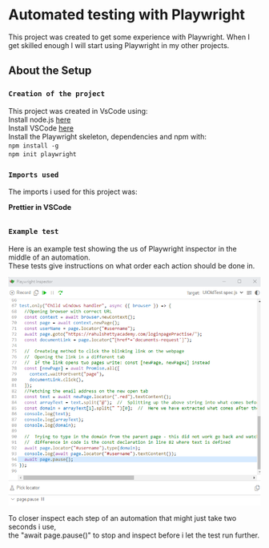 # Automated testing with Playwright


This project was created to get some experience with Playwright. When I get skilled enough I will start using Playwright in my other projects.


## About the Setup


### `Creation of the project`

This project was created in VsCode using: <br />
Install node.js [here](https://nodejs.org/) <br />
Install VSCode [here](https://code.visualstudio.com/download) <br />
Install the Playwright skeleton, dependencies and npm with: <br />
`npm install -g` <br />
`npm init playwright` <br />

### `Imports used`

The imports i used for this project was: <br />

**Prettier in VSCode** <br />

##

### `Example test`

Here is an example test showing the us of Playwright inspector in the middle of an automation. <br />
These tests give instructions on what order each action should be done in. <br />

<img src="Assets/exampleTest.png" title="Playwright Inspector">

To closer inspect each step of an automation that might just take two seconds i use, <br />
the "await page.pause()" to stop and inspect before i let the test run further.

